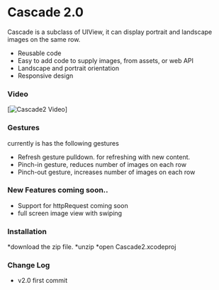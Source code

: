# Cascade 2.0

Cascade is a subclass of UIView, it can display portrait and landscape images on the same row. 

  - Reusable code
  - Easy to add code to supply images, from assets, or web API
  - Landscape and portrait orientation
  - Responsive design

### Video

[![Cascade2 Video](http://tonymonckton.co.uk/github/cascade2.gif)]


### Gestures
currently is has the following gestures
* Refresh gesture pulldown. for refreshing with new content.
* Pinch-in gesture, reduces number of images on each row
* Pinch-out gesture, increases number of images on each row

### New Features coming soon..

  - Support for httpRequest coming soon
  - full screen image view with swiping

### Installation


*download the zip file.
*unzip
*open Cascade2.xcodeproj

### Change Log
* v2.0 first commit
